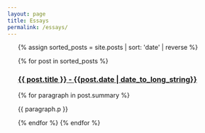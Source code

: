 ```yaml
---
layout: page
title: Essays
permalink: /essays/
---
```

<ul>
  {% assign sorted_posts = site.posts | sort: 'date' | reverse %}

  {% for post in sorted_posts %}
    <h3><a href="{{ post.url }}">{{ post.title }} - {{post.date | date_to_long_string}}</a></h3>
      {% for paragraph in post.summary %}
        <p>{{ paragraph.p }}</p>
      {% endfor %}
  {% endfor %}
</ul>